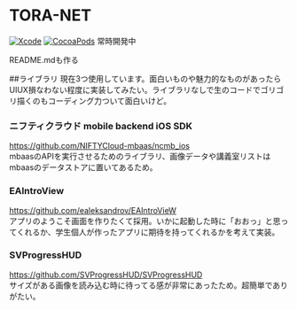# TORA-NET

[![Xcode](https://img.shields.io/badge/Xcode-8.2.1-orange.svg)](https://developer.apple.com/xcode/)
[![CocoaPods](https://img.shields.io/badge/CocoaPdos-1.1.1-orange.svg)](https://cocoapods.org)
常時開発中

README.mdも作る

##ライブラリ
現在3つ使用しています。面白いものや魅力的なものがあったらUIUX損なわない程度に実装してみたい。ライブラリなしで生のコードでゴリゴリ描くのもコーディング力ついて面白いけど。 
### ニフティクラウド mobile backend iOS SDK
https://github.com/NIFTYCloud-mbaas/ncmb_ios <br />
mbaasのAPIを実行させるためのライブラリ、画像データや講義室リストはmbaasのデータストアに置いてあるため。
### EAIntroView
https://github.com/ealeksandrov/EAIntroVieW <br />
アプリのようこそ画面を作りたくて採用。いかに起動した時に「おおっ」と思ってくれるか、学生個人が作ったアプリに期待を持ってくれるかを考えて実装。
### SVProgressHUD
https://github.com/SVProgressHUD/SVProgressHUD <br />
サイズがある画像を読み込む時に待ってる感が非常にあったため。超簡単でありがたい。
